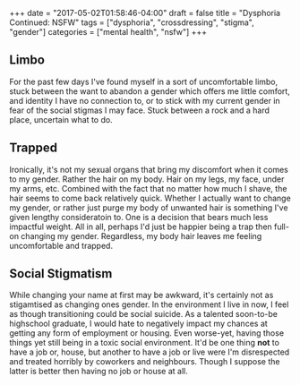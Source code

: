 +++
date = "2017-05-02T01:58:46-04:00"
draft = false
title = "Dysphoria Continued: NSFW"
tags = ["dysphoria", "crossdressing", "stigma", "gender"]
categories = ["mental health", "nsfw"]
+++

## Limbo

For the past few days I've found myself in a sort of uncomfortable limbo, stuck
between the want to abandon a gender which offers me little comfort, and
identity I have no connection to, or to stick with my current gender in fear of
the social stigmas I may face. Stuck between a rock and a hard place, uncertain
what to do.

## Trapped

Ironically, it's not my sexual organs that bring my discomfort when it comes to
my gender. Rather the hair on my body. Hair on my legs, my face, under my arms,
etc. Combined with the fact that no matter how much I shave, the hair seems to
come back relatively quick. Whether I actually want to change my gender, or
rather just purge my body of unwanted hair is something I've given lengthy
consideratoin to. One is a decision that bears much less impactful weight. All
in all, perhaps I'd just be happier being a trap then full-on changing my
gender. Regardless, my body hair leaves me feeling uncomfortable and trapped.

## Social Stigmatism

While changing your name at first may be awkward, it's certainly not as
stigamtised as changing ones gender. In the environment I live in now, I feel
as though transitioning could be social suicide. As a talented soon-to-be
highschool graduate, I would hate to negatively impact my chances at getting
any form of employment or housing. Even worse-yet, having those things yet still
being in a toxic social environment. It'd be one thing **not** to have a job or,
house, but another to have a job or live were I'm disrespected and treated
horribly by coworkers and neighbours. Though I suppose the latter is better then
having no job or house at all.
